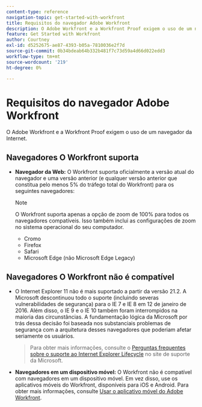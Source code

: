 ```yaml
---
content-type: reference
navigation-topic: get-started-with-workfront
title: Requisitos do navegador Adobe Workfront
description: O Adobe Workfront e a Workfront Proof exigem o uso de um navegador da Internet.
feature: Get Started with Workfront
author: Courtney
exl-id: d5252675-ae87-4393-b05a-7810036e2f7d
source-git-commit: 0b34bdeab64b332b481f7c73d59a4d66d022edd3
workflow-type: tm+mt
source-wordcount: '219'
ht-degree: 0%

---
```


# Requisitos do navegador Adobe Workfront

O Adobe Workfront e a Workfront Proof exigem o uso de um navegador da Internet.

## Navegadores O Workfront suporta

* **Navegador da Web:** O Workfront suporta oficialmente a versão atual do navegador e uma versão anterior (e qualquer versão anterior que constitua pelo menos 5% do tráfego total do Workfront) para os seguintes navegadores:

   >[!NOTE]
   >
   >O Workfront suporta apenas a opção de zoom de 100% para todos os navegadores compatíveis. Isso também inclui as configurações de zoom no sistema operacional do seu computador.

   * Cromo
   * Firefox
   * Safari
   * Microsoft Edge (não Microsoft Edge Legacy)


## Navegadores O Workfront não é compatível

* O Internet Explorer 11 não é mais suportado a partir da versão 21.2. A Microsoft descontinuou todo o suporte (incluindo severas vulnerabilidades de segurança) para o IE 7 e IE 8 em 12 de janeiro de 2016. Além disso, o IE 9 e o IE 10 também foram interrompidos na maioria das circunstâncias. A fundamentação lógica da Microsoft por trás dessa decisão foi baseada nos substanciais problemas de segurança com a arquitetura desses navegadores que poderiam afetar seriamente os usuários.
   >Para obter mais informações, consulte o [Perguntas frequentes sobre o suporte ao Internet Explorer Lifecycle](https://support.microsoft.com/en-us/help/17454/lifecycle-faq-internet-explorer) no site de suporte da Microsoft.

* **Navegadores em um dispositivo móvel:** O Workfront não é compatível com navegadores em um dispositivo móvel. Em vez disso, use os aplicativos móveis do Workfront, disponíveis para iOS e Android. Para obter mais informações, consulte [Usar o aplicativo móvel do Adobe Workfront](../workfront-basics/mobile-apps/using-the-workfront-mobile-app/use-the-mobile-app.md).



